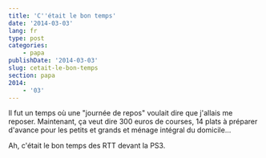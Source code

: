 ```yaml
---
title: 'C''était le bon temps'
date: '2014-03-03'
lang: fr
type: post
categories:
    - papa
publishDate: '2014-03-03'
slug: cetait-le-bon-temps
section: papa
2014:
    - '03'
---
```


Il fut un temps où une "journée de repos" voulait dire que j'allais me reposer.
Maintenant, ça veut dire 300 euros de courses, 14 plats à préparer d'avance pour les petits et grands et ménage intégral du domicile...

Ah, c'était le bon temps des RTT devant la PS3.
